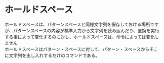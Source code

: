 ホールドスペース
========
ホールドスペースは、パターンスペースと同様文字列を保存しておける場所ですが、パターンスペースの内容が標準入力から文字列を読み込んだり、置換を実行する事によって変化するのに対し、ホールドスペースは、命令によっては変化しません  
ホールドスペースはパターン・スペースに対して、パターン・スペースからそこに文字列を出し入れするだけのコマンドである。  

